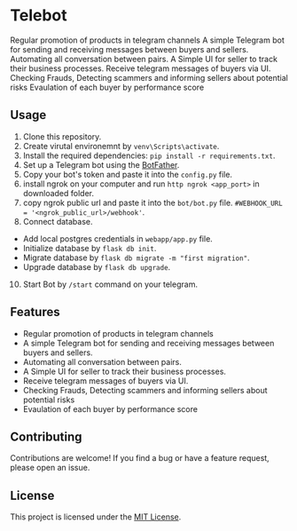 # Telebot

Regular promotion of products in telegram channels
A simple Telegram bot for sending and receiving messages between buyers and sellers. Automating all conversation between pairs.
A Simple UI for seller to track their business processes. 
Receive telegram messages of buyers via UI.
Checking Frauds, Detecting scammers and informing sellers about potential risks
Evaulation of each buyer by performance score

## Usage

1. Clone this repository.
2. Create virutal environemnt by `venv\Scripts\activate`.
3. Install the required dependencies: `pip install -r requirements.txt`.
4. Set up a Telegram bot using the [BotFather](https://t.me/botfather).
5. Copy your bot's token and paste it into the `config.py` file.
6. install ngrok on your computer and run  `http ngrok <app_port>` in downloaded folder.
7. copy ngrok public url and paste it into the `bot/bot.py` file. `#WEBHOOK_URL = '<ngrok_public_url>/webhook'`.
9. Connect database.
  - Add local postgres credentials in `webapp/app.py` file. 
  - Initialize database by `flask db init`.
  - Migrate database by `flask db migrate -m "first migration"`.
  - Upgrade database by `flask db upgrade`.
10. Start Bot by `/start` command on your telegram.

## Features

- Regular promotion of products in telegram channels
- A simple Telegram bot for sending and receiving messages between buyers and sellers. 
- Automating all conversation between pairs.
- A Simple UI for seller to track their business processes. 
- Receive telegram messages of buyers via UI. 
- Checking Frauds, Detecting scammers and informing sellers about potential risks 
- Evaulation of each buyer by performance score

## Contributing

Contributions are welcome! If you find a bug or have a feature request, please open an issue.

## License

This project is licensed under the [MIT License](LICENSE).
